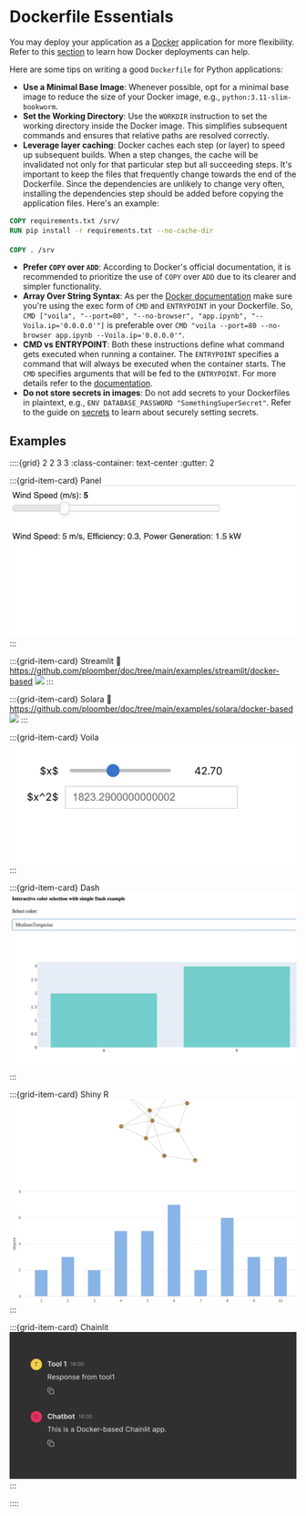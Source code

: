 # Dockerfile Essentials

You may deploy your application as a [Docker](../apps/docker.md) application for more flexibility. Refer to this [section](../faq/faq.md#customize-deployment) to learn how Docker deployments can help.

Here are some tips on writing a good `Dockerfile` for Python applications:

* **Use a Minimal Base Image**: Whenever possible, opt for a minimal base image to reduce the size of your Docker image, e.g., `python:3.11-slim-bookworm`.
* **Set the Working Directory**: Use the `WORKDIR` instruction to set the working directory inside the Docker image. This simplifies subsequent commands and ensures that relative paths are resolved correctly.
* **Leverage layer caching**: Docker caches each step (or layer) to speed up subsequent builds. When a step changes, the cache will be invalidated not only for that particular step but all succeeding steps. It's important to keep the files that frequently change towards the end of the Dockerfile. Since the dependencies are unlikely to change very often, installing the dependencies step should be added before copying the application files. Here's an example:

```Dockerfile
COPY requirements.txt /srv/
RUN pip install -r requirements.txt --no-cache-dir

COPY . /srv
```
* **Prefer `COPY` over `ADD`**: According to Docker's official documentation, it is recommended to prioritize the use of `COPY` over `ADD` due to its clearer and simpler functionality.
* **Array Over String Syntax**: As per the [Docker documentation](https://docs.docker.com/compose/faq/#why-do-my-services-take-10-seconds-to-recreate-or-stop) make sure you're using the exec form of `CMD` and `ENTRYPOINT` in your Dockerfile. So, `CMD ["voila", "--port=80", "--no-browser", "app.ipynb", "--Voila.ip='0.0.0.0'"]` is preferable over `CMD "voila --port=80 --no-browser app.ipynb --Voila.ip='0.0.0.0'"`.
* **CMD vs ENTRYPOINT**: Both these instructions define what command gets executed when running a container. The `ENTRYPOINT` specifies a command that will always be executed when the container starts. The `CMD` specifies arguments that will be fed to the `ENTRYPOINT`. For more details refer to the [documentation](https://docs.docker.com/reference/dockerfile/#understand-how-cmd-and-entrypoint-interact).
* **Do not store secrets in images**: Do not add secrets to your Dockerfiles in plaintext, e.g., `ENV DATABASE_PASSWORD "SomethingSuperSecret"`. Refer to the guide on [secrets](./secrets.md) to learn about securely setting secrets.

## Examples

::::{grid} 2 2 3 3
:class-container: text-center
:gutter: 2

:::{grid-item-card} Panel
[![](../../examples/panel/docker-based/screenshot.webp)](https://github.com/ploomber/doc/tree/main/examples/panel/docker-based)
:::

:::{grid-item-card} Streamlit
:link: https://github.com/ploomber/doc/tree/main/examples/streamlit/docker-based
![](https://github.com/ploomber/doc/raw/main/examples/streamlit/docker-based/screenshot.webp)
:::

:::{grid-item-card} Solara
:link: https://github.com/ploomber/doc/tree/main/examples/solara/docker-based
![](https://github.com/ploomber/doc/raw/main/examples/solara/docker-based/screenshot.webp)
:::

:::{grid-item-card} Voila
[![](../../examples/voila/docker-based/screenshot.webp)](https://github.com/ploomber/doc/tree/main/examples/voila/docker-based)
:::

:::{grid-item-card} Dash
[![](../../examples/dash/docker-based/screenshot.webp)](https://github.com/ploomber/doc/tree/main/examples/dash/docker-based)
:::

:::{grid-item-card} Shiny R
[![](../../examples/shiny-r/igraph/screenshot.webp)](https://github.com/ploomber/doc/tree/main/examples/shiny-r/igraph)
:::

:::{grid-item-card} Chainlit
[![](../../examples/chainlit/docker-based/screenshot.png)](https://github.com/ploomber/doc/tree/main/examples/chainlit/docker-based)
:::


::::
